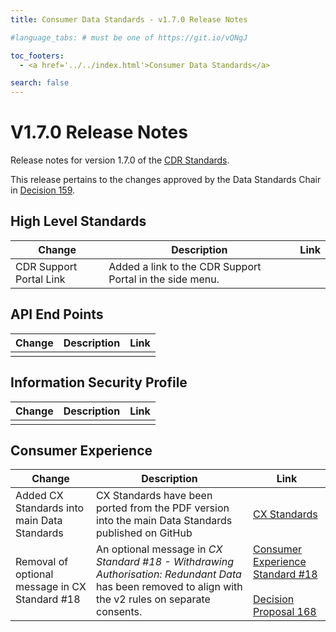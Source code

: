 ```yaml
---
title: Consumer Data Standards - v1.7.0 Release Notes

#language_tabs: # must be one of https://git.io/vQNgJ

toc_footers:
  - <a href='../../index.html'>Consumer Data Standards</a>

search: false
---
```


# V1.7.0 Release Notes
Release notes for version 1.7.0 of the [CDR Standards](../../index.html).

This release pertains to the changes approved by the Data Standards Chair in [Decision 159](https://github.com/ConsumerDataStandardsAustralia/standards/issues/159).

## High Level Standards

|Change|Description|Link|
|------|-----------|----|
| CDR Support Portal Link | Added a link to the CDR Support Portal in the side menu. |

## API End Points

|Change|Description|Link|
|------|-----------|----|
|  |  |

## Information Security Profile
|Change|Description|Link|
|------|-----------|----|
|  |  |

## Consumer Experience

|Change|Description|Link|
|------|-----------|----|
| Added CX Standards into main Data Standards | CX Standards have been ported from the PDF version into the main Data Standards published on GitHub | [CX Standards](#consumer-experience) |
| Removal of optional message in CX Standard #18 | An optional message in *CX Standard #18 - Withdrawing Authorisation: Redundant Data* has been removed to align with the v2 rules on separate consents. | [Consumer Experience Standard #18](../../#withdrawal-standards)<br/><br/>[Decision Proposal 168](https://github.com/ConsumerDataStandardsAustralia/standards/issues/168) |
